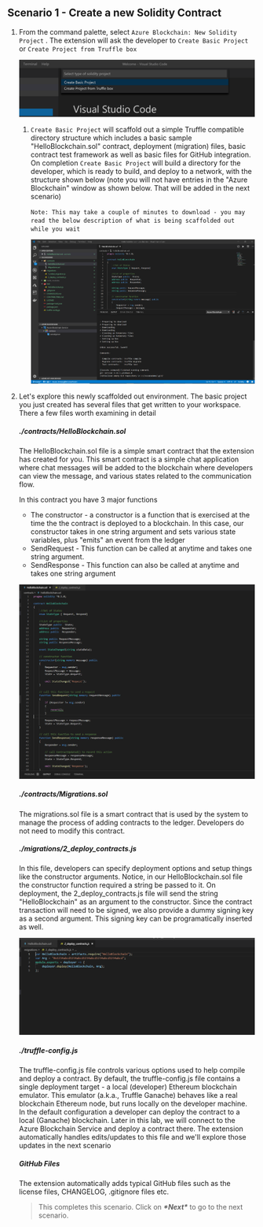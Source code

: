 ## **Scenario 1 - Create a new Solidity Contract**

1. From the command palette, select `Azure Blockchain: New Solidity Project` . The extension will ask the developer to `Create Basic Project` or `Create Project from Truffle box`

    ![New Solidity Project](./imgs/unboxNewSolidityProject.png)

    1. `Create Basic Project` will scaffold out a simple Truffle compatible directory structure which includes a basic sample "HelloBlockchain.sol" contract, deployment (migration) files, basic contract test framework as well as basic files for GitHub integration. On completion `Create Basic Project` will build a directory for the developer, which is ready to build, and deploy to a network, with the structure shown below (note you will not have entries in the "Azure Blockchain" window as shown below. That will be added in the next scenario)

       `Note: This may take a couple of minutes to download - you may read the below description of what is being scaffolded out while you wait`
       
       ![New Solidity Project](./imgs/fileNewProject.png)

1. Let's explore this newly scaffolded out environment. The basic project you just created has several files that get written to your workspace. There a few files worth examining in detail

    ##### ./contracts/HelloBlockchain.sol

    The HelloBlockchain.sol file is a simple smart contract that the extension has created for you. This smart contract is a simple chat application where chat messages will be added to the blockchain where developers can view the message, and various states related to the communication flow.

    In this contract you have 3 major functions

    - The constructor - a constructor is a function that is exercised at the time the the contract is deployed to a blockchain. In this case, our constructor takes in one string argument and sets various state variables, plus "emits" an event from the ledger
    - SendRequest - This function can be called at anytime and takes one string argument. 
    - SendResponse - This function can also be called at anytime and takes one string argument

    ![HelloBlockchain.sol](./imgs/helloblockchain.png)

    ##### ./contracts/Migrations.sol

    The migrations.sol file is a smart contract that is used by the system to manage the process of adding contracts to the ledger. Developers do not need to modify this contract.

    ##### ./migrations/2_deploy_contracts.js

    In this file, developers can specify deployment options and setup things like the constructor arguments. Notice, in our HelloBlockchain.sol file the constructor function required a string be passed to it. On deployment, the 2_deploy_contracts.js file will send the string "HelloBlockchain" as an argument to the constructor. Since the contract transaction will need to be signed, we also provide a dummy signing key as a second argument. This signing key can be programatically inserted as well.

    ![Deploy Contract](./imgs/deployContractJs.png)

    ##### ./truffle-config.js

    The truffle-config.js file controls various options used to help compile and deploy a contract. By default, the truffle-config.js file contains a single deployment target - a local (developer) Ethereum blockchain emulator. This emulator (a.k.a., Truffle Ganache) behaves like a real blockchain Ethereum node, but runs locally on the developer machine. In the default configuration a developer can deploy the contract to a local (Ganache) blockchain. Later in this lab, we will connect to the Azure Blockchain Service and deploy a contract there. The extension automatically handles edits/updates to this file and we'll explore those updates in the next scenario

    ##### GitHub Files

    The extension automatically adds typical GitHub files such as the license files, CHANGELOG, .gitignore files etc.

    > This completes this scenario. Click on ***\*Next\**** to go to the next scenario.

    